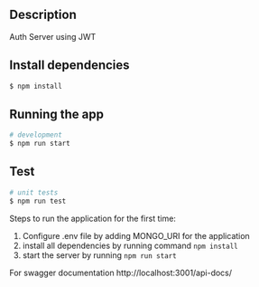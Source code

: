 ## Description

Auth Server using JWT

## Install dependencies

```bash
$ npm install
```

## Running the app

```bash
# development
$ npm run start
```

## Test

```bash
# unit tests
$ npm run test
```

Steps to run the application for the first time: 

1. Configure .env file by adding MONGO_URI for the application
2. install all dependencies by running command `npm install`
3. start the server by running `npm run start`


For swagger documentation
http://localhost:3001/api-docs/

